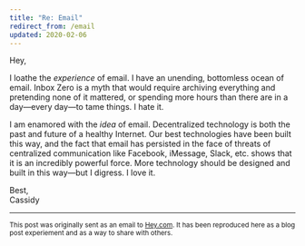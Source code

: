 ```yaml
---
title: "Re: Email"
redirect_from: /email
updated: 2020-02-06
---
```


Hey,

I loathe the _experience_ of email. I have an unending, bottomless ocean of email. Inbox Zero is a myth that would require archiving everything and pretending none of it mattered, or spending more hours than there are in a day—every day—to tame things. I hate it.

I am enamored with the _idea_ of email. Decentralized technology is both the past and future of a healthy Internet. Our best technologies have been built this way, and the fact that email has persisted in the face of threats of centralized communication like Facebook, iMessage, Slack, etc. shows that it is an incredibly powerful force. More technology should be designed and built in this way—but I digress. I love it.

Best,<br />
Cassidy

---

<small markdown="1">This post was originally sent as an email to [Hey.com](https://hey.com). It has been reproduced here as a blog post experiement and as a way to share with others.</small>
